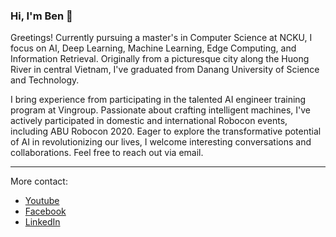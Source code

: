 ### Hi, I'm Ben 👋

<!--
**phanben110/phanben110** is a ✨ _special_ ✨ repository because its `README.md` (this file) appears on your GitHub profile.
-->
Greetings! Currently pursuing a master's in Computer Science at NCKU, I focus on AI, Deep Learning, Machine Learning, Edge Computing, and Information Retrieval. Originally from a picturesque city along the Huong River in central Vietnam, I've graduated from Danang University of Science and Technology.

I bring experience from participating in the talented AI engineer training program at Vingroup. Passionate about crafting intelligent machines, I've actively participated in domestic and international Robocon events, including ABU Robocon 2020. Eager to explore the transformative potential of AI in revolutionizing our lives, I welcome interesting conversations and collaborations. Feel free to reach out via email.

---
More contact:
- [Youtube](https://www.youtube.com/channel/UCgXH-yNQBPUkYiKzyBdBudg)
- [Facebook](https://www.facebook.com/benphan110)
- [LinkedIn](https://www.linkedin.com/in/benphan110)

